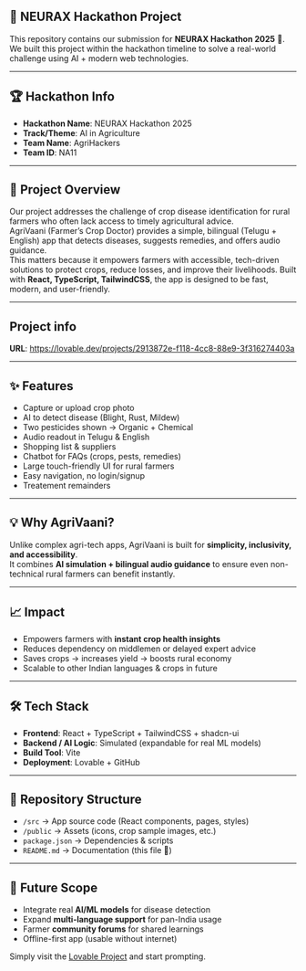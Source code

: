 ## 🚀 NEURAX Hackathon Project  

This repository contains our submission for **NEURAX Hackathon 2025** 🎯.  
We built this project within the hackathon timeline to solve a real-world challenge using AI + modern web technologies.  

---

## 🏆 Hackathon Info  
- **Hackathon Name**: NEURAX Hackathon 2025  
- **Track/Theme**: AI in Agriculture 
- **Team Name**: AgriHackers  
- **Team ID**: NA11

---

## 🌟 Project Overview  
Our project addresses the challenge of crop disease identification for rural farmers who often lack access to timely agricultural advice.  
AgriVaani (Farmer’s Crop Doctor) provides a simple, bilingual (Telugu + English) app that detects diseases, suggests remedies, and offers audio guidance.  
This matters because it empowers farmers with accessible, tech-driven solutions to protect crops, reduce losses, and improve their livelihoods.
Built with **React, TypeScript, TailwindCSS**, the app is designed to be fast, modern, and user-friendly.  

---

## Project info

**URL**: https://lovable.dev/projects/2913872e-f118-4cc8-88e9-3f316274403a

---

## ✨ Features
- Capture or upload crop photo  
- AI to detect disease (Blight, Rust, Mildew)  
- Two pesticides shown → Organic + Chemical  
- Audio readout in Telugu & English  
- Shopping list & suppliers 
- Chatbot for FAQs (crops, pests, remedies)  
- Large touch-friendly UI for rural farmers  
- Easy navigation, no login/signup  
- Treatement remainders

---

## 💡 Why AgriVaani?  
Unlike complex agri-tech apps, AgriVaani is built for **simplicity, inclusivity, and accessibility**.  
It combines **AI simulation + bilingual audio guidance** to ensure even non-technical rural farmers can benefit instantly.  

---

## 📈 Impact  
- Empowers farmers with **instant crop health insights**  
- Reduces dependency on middlemen or delayed expert advice  
- Saves crops → increases yield → boosts rural economy  
- Scalable to other Indian languages & crops in future  

---

## 🛠️ Tech Stack  
- **Frontend**: React + TypeScript + TailwindCSS + shadcn-ui  
- **Backend / AI Logic**: Simulated (expandable for real ML models)  
- **Build Tool**: Vite  
- **Deployment**: Lovable + GitHub  

---

## 📂 Repository Structure  
- `/src` → App source code (React components, pages, styles)  
- `/public` → Assets (icons, crop sample images, etc.)  
- `package.json` → Dependencies & scripts  
- `README.md` → Documentation (this file 🚀)  

---

## 🚀 Future Scope  
- Integrate real **AI/ML models** for disease detection  
- Expand **multi-language support** for pan-India usage  
- Farmer **community forums** for shared learnings  
- Offline-first app (usable without internet)  

Simply visit the [Lovable Project](https://lovable.dev/projects/2913872e-f118-4cc8-88e9-3f316274403a) and start prompting.

